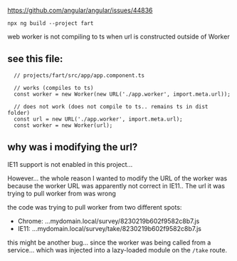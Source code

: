 https://github.com/angular/angular/issues/44836

```
npx ng build --project fart
```

web worker is not compiling to ts when url is constructed outside of Worker 

## see this file:
```
  // projects/fart/src/app/app.component.ts
  
  // works (compiles to ts)
  const worker = new Worker(new URL('./app.worker', import.meta.url));

  // does not work (does not compile to ts.. remains ts in dist folder)
  const url = new URL('./app.worker', import.meta.url);
  const worker = new Worker(url);
```


## why was i modifying the url?
IE11 support is not enabled in this project...

However... the whole reason I wanted to modify the URL of the worker was because the worker URL was apparently not correct in IE11..
The url it was trying to pull worker from was wrong

the code was trying to pull worker from two different spots:
 - Chrome: ...mydomain.local/survey/8230219b602f9582c8b7.js
 - IE11: ...mydomain.local/survey/take/8230219b602f9582c8b7.js
 
this might be another bug... since the worker was being called from a service... 
which was injected into a lazy-loaded module on the `/take` route.
